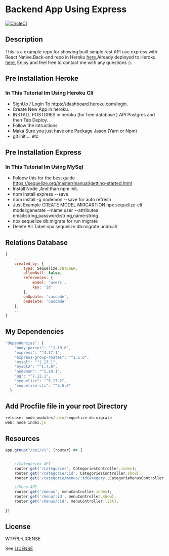 # Backend App Using Express 
[![CircleCI](https://img.shields.io/circleci/project/github/ntkme/github-buttons/master.svg)](https://circleci.com/gh/ntkme/github-buttons)

## Description
This is a example repo for showing built simple rest API use express with React Native.Back-end repo in Heroku [here](https://github.com/muhrifai7/testBackends),Already deployed to Heroku [here](https://foodappss.herokuapp.com), Enjoy and feel free to contact me with any questions :).

## Pre Installation Heroke
### In This Tutorial Im Using Heroku Cli
* SignUp / Login To https://dashboard.heroku.com/login.
* Create  New App in heroku.
* INSTALL POSTGRES in heroku (for free database ) API Postgres and then Tab Deploy.
* Follow the intructions
* Maka Sure you just have one Package Jason (Yarn or Npm)
* git init ... etc

## Pre Installation Express
### In This Tutorial Im Using MySql
* Foloow this for the best guide https://sequelize.org/master/manual/getting-started.html
* Install Node ,And than npm init.
* npm install express --save
* npm install -g nodemon --save for auto refresh
* Just Example CREATE MODEL MIRGARTION
npx sequelize-cli model:generate --name user --attributes email:string,password:string,name:string
* npx sequelize db:migrate for run migrate
* Delete All Tabel npx sequelize db:migrate:undo:all

## Relations Database
``` javascript
{
    ...
    created_by: {
        type: Sequelize.INTEGER,
        allowNull: false,
        references: {
            model: 'users',
            key: 'id'
        },
        onUpdate: 'cascade',
        onDelete: 'cascade'
    },
    ...
}
```

## My Dependencies
``` javascript
"dependencies": {
    "body-parser": "^1.19.0",
    "express": "^4.17.1",
    "express-group-routes": "^1.1.0",
    "mysql": "^2.17.1",
    "mysql2": "^1.7.0",
    "nodemon": "^1.19.1",
    "pg": "^7.12.1",
    "sequelize": "^5.17.2",
    "sequelize-cli": "^5.5.0"
  }
```
## Add Procfile file in your root Directory
``` javascript
release: node_modules/.bin/sequelize db:migrate
web: node index.js
```
## Resources

``` javascript
app.group("/api/v1", (router) => {


    //Categories API
    router.get('/categories', CategoriesController.index); 
    router.get('/categorie/:id', CategoriesController.show); 
    router.get('/categorie/menus/:idCategory',CategorieMenusController.show);

    //Menu API
    router.get('/menus', menuController.index);  
    router.get('/menu/:id', menuController.show); 
    router.get('/menus/:id', menuController.list); 
    
})

```

## License

WTFPL-LICENSE

See [LICENSE](http://www.wtfpl.net/txt/copying/)

